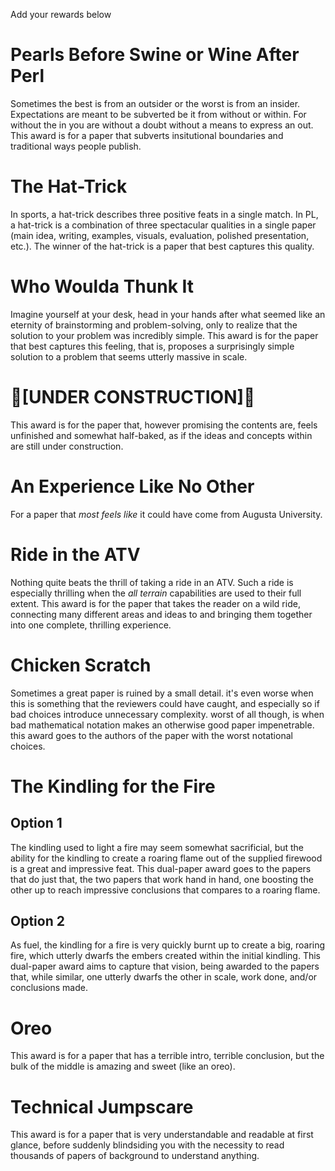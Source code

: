 Add your rewards below

# Pearls Before Swine or Wine After Perl

Sometimes the best is from an outsider or the worst is from an insider. Expectations are meant to be subverted be it from without or within. For without the in you are without a doubt without a means to express an out. This award is for a paper that subverts insitutional boundaries and traditional ways people publish.


# The Hat-Trick

In sports, a hat-trick describes three positive feats in a single match. In PL, a hat-trick is a combination of three spectacular qualities in a single paper (main idea, writing, examples, visuals, evaluation, polished presentation, etc.). The winner of the hat-trick is a paper that best captures this quality.

# Who Woulda Thunk It

Imagine yourself at your desk, head in your hands after what seemed like an eternity of brainstorming and problem-solving, only to realize that the solution to your problem was incredibly simple. This award is for the paper that best captures this feeling, that is, proposes a surprisingly simple solution to a problem that seems utterly massive in scale.

# :construction:[UNDER CONSTRUCTION]:construction:

This award is for the paper that, however promising the contents are, feels unfinished and somewhat half-baked, as if the ideas and concepts within are still under construction.

# An Experience Like No Other

For a paper that _most feels like_ it could have come from Augusta University.

# Ride in the ATV

Nothing quite beats the thrill of taking a ride in an ATV. Such a ride is especially thrilling when the _all terrain_ capabilities are used to their full extent. This award is for the paper that takes the reader on a wild ride, connecting many different areas and ideas to and bringing them together into one complete, thrilling experience.  

# Chicken Scratch

Sometimes a great paper is ruined by a small detail. it's even worse when this is something that the reviewers could have caught, and especially so if bad choices introduce unnecessary complexity. worst of all though, is when bad mathematical notation makes an otherwise good paper impenetrable. this award goes to the authors of the paper with the worst notational choices.

# The Kindling for the Fire

## Option 1
The kindling used to light a fire may seem somewhat sacrificial, but the ability for the kindling to create a roaring flame out of the supplied firewood is a great and impressive feat. This dual-paper award goes to the papers that do just that, the two papers that work hand in hand, one boosting the other up to reach impressive conclusions that compares to a roaring flame.

## Option 2
As fuel, the kindling for a fire is very quickly burnt up to create a big, roaring fire, which utterly dwarfs the embers created within the initial kindling. This dual-paper award aims to capture that vision, being awarded to the papers that, while similar, one utterly dwarfs the other in scale, work done, and/or conclusions made.

# Oreo
This award is for a paper that has a terrible intro, terrible conclusion, but the bulk of the middle is amazing and sweet (like an oreo).

# Technical Jumpscare
This award is for a paper that is very understandable and readable at first glance, before suddenly blindsiding you with the necessity to read thousands of papers of background to understand anything.

